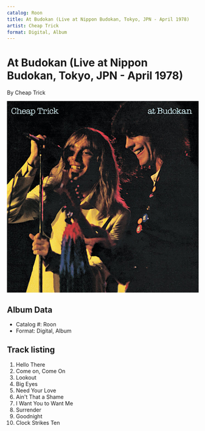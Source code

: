 ```yaml
---
catalog: Roon
title: At Budokan (Live at Nippon Budokan, Tokyo, JPN - April 1978)
artist: Cheap Trick
format: Digital, Album
---
```


# At Budokan (Live at Nippon Budokan, Tokyo, JPN - April 1978)

By Cheap Trick

![](../../assets/albumcovers/Cheap_Trick-At_Budokan_Live_at_Nippon_Budokan__Tokyo__JPN_-_April_1978.png)

## Album Data

- Catalog #: Roon
- Format: Digital, Album


## Track listing


1. Hello There
2. Come on, Come On
3. Lookout
4. Big Eyes
5. Need Your Love
6. Ain't That a Shame
7. I Want You to Want Me
8. Surrender
9. Goodnight
10. Clock Strikes Ten

